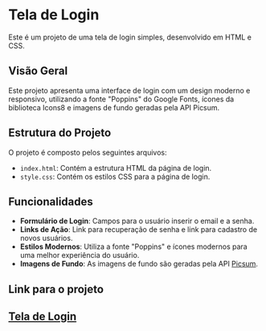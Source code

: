 # Tela de Login

Este é um projeto de uma tela de login simples, desenvolvido em HTML e CSS.

## Visão Geral

Este projeto apresenta uma interface de login com um design moderno e responsivo, utilizando a fonte "Poppins" do Google Fonts, ícones da biblioteca Icons8 e imagens de fundo geradas pela API Picsum.

## Estrutura do Projeto

O projeto é composto pelos seguintes arquivos:

- `index.html`: Contém a estrutura HTML da página de login.
- `style.css`: Contém os estilos CSS para a página de login.

## Funcionalidades

- **Formulário de Login**: Campos para o usuário inserir o email e a senha.
- **Links de Ação**: Link para recuperação de senha e link para cadastro de novos usuários.
- **Estilos Modernos**: Utiliza a fonte "Poppins" e ícones modernos para uma melhor experiência do usuário.
- **Imagens de Fundo**: As imagens de fundo são geradas pela API [Picsum](https://picsum.photos/).


## Link para o projeto
[Tela de Login](https://ronaldodev42.github.io/Tela-de-Login/)
--------------------------------------------------------------------------------------------------------------------------------------------------------------------------------------------------------------------
